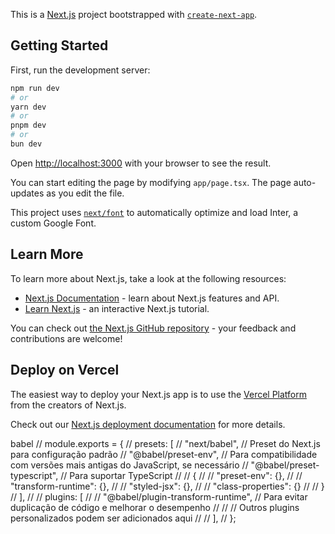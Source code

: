 This is a [Next.js](https://nextjs.org/) project bootstrapped with [`create-next-app`](https://github.com/vercel/next.js/tree/canary/packages/create-next-app).

## Getting Started

First, run the development server:

```bash
npm run dev
# or
yarn dev
# or
pnpm dev
# or
bun dev
```

Open [http://localhost:3000](http://localhost:3000) with your browser to see the result.

You can start editing the page by modifying `app/page.tsx`. The page auto-updates as you edit the file.

This project uses [`next/font`](https://nextjs.org/docs/basic-features/font-optimization) to automatically optimize and load Inter, a custom Google Font.

## Learn More

To learn more about Next.js, take a look at the following resources:

- [Next.js Documentation](https://nextjs.org/docs) - learn about Next.js features and API.
- [Learn Next.js](https://nextjs.org/learn) - an interactive Next.js tutorial.

You can check out [the Next.js GitHub repository](https://github.com/vercel/next.js/) - your feedback and contributions are welcome!

## Deploy on Vercel

The easiest way to deploy your Next.js app is to use the [Vercel Platform](https://vercel.com/new?utm_medium=default-template&filter=next.js&utm_source=create-next-app&utm_campaign=create-next-app-readme) from the creators of Next.js.

Check out our [Next.js deployment documentation](https://nextjs.org/docs/deployment) for more details.

babel
// module.exports = {
// presets: [
// "next/babel", // Preset do Next.js para configuração padrão
// "@babel/preset-env", // Para compatibilidade com versões mais antigas do JavaScript, se necessário
// "@babel/preset-typescript", // Para suportar TypeScript
// // {
// // "preset-env": {},
// // "transform-runtime": {},
// // "styled-jsx": {},
// // "class-properties": {}
// // }
// ],
// // plugins: [
// // "@babel/plugin-transform-runtime", // Para evitar duplicação de código e melhorar o desempenho
// // // Outros plugins personalizados podem ser adicionados aqui
// // ],
// };
